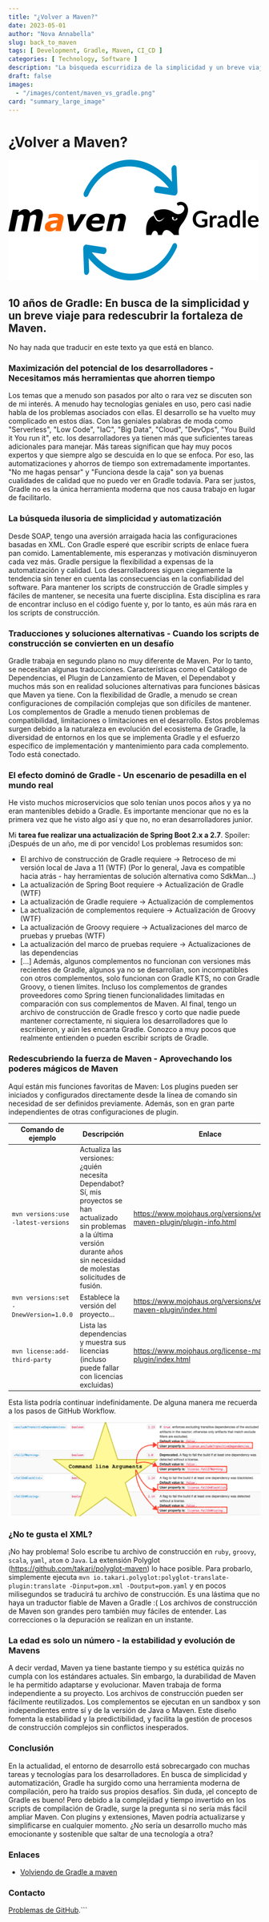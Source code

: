 ```yaml
---
title: "¿Volver a Maven?"
date: 2023-05-01
author: "Nova Annabella"
slug: back_to_maven
tags: [ Development, Gradle, Maven, CI_CD ]
categories: [ Technology, Software ]
description: "La búsqueda escurridiza de la simplicidad y un breve viaje para redescubrir el poder de Maven."
draft: false
images:
  - "/images/content/maven_vs_gradle.png"
card: "summary_large_image"
---
```



# ¿Volver a Maven?

[![maven_vs_gradle](/images/content/maven_vs_gradle.png)](https://phauer.com/2018/moving-back-from-gradle-to-maven/)

## 10 años de Gradle: En busca de la simplicidad y un breve viaje para redescubrir la fortaleza de Maven.

No hay nada que traducir en este texto ya que está en blanco.

### Maximización del potencial de los desarrolladores - Necesitamos más herramientas que ahorren tiempo

Los temas que a menudo son pasados por alto o rara vez se discuten son de mi interés. A menudo hay tecnologías geniales
en uso, pero casi nadie habla de los problemas asociados con ellas. El desarrollo se ha vuelto muy complicado en estos
días. Con las geniales palabras de moda como "Serverless", "Low Code", "IaC", "Big Data", "Cloud", "DevOps", "You Build
it You run it", etc. los desarrolladores ya tienen más que suficientes tareas adicionales para manejar. Más tareas
significan que hay muy pocos expertos y que siempre algo se descuida en lo que se enfoca. Por eso, las automatizaciones
y ahorros de tiempo son extremadamente importantes. "No me hagas pensar" y "Funciona desde la caja" son ya buenas
cualidades de calidad que no puedo ver en Gradle todavía. Para ser justos, Gradle no es la única herramienta moderna que
nos causa trabajo en lugar de facilitarlo.

### La búsqueda ilusoria de simplicidad y automatización

Desde SOAP, tengo una aversión arraigada hacia las configuraciones basadas en XML. Con Gradle esperé que escribir
scripts de enlace fuera pan comido. Lamentablemente, mis esperanzas y motivación disminuyeron cada vez más. Gradle
persigue la flexibilidad a expensas de la automatización y calidad. Los desarrolladores siguen ciegamente la tendencia
sin tener en cuenta las consecuencias en la confiabilidad del software. Para mantener los scripts de construcción de
Gradle simples y fáciles de mantener, se necesita una fuerte disciplina. Esta disciplina es rara de encontrar incluso en
el código fuente y, por lo tanto, es aún más rara en los scripts de construcción.

### Traducciones y soluciones alternativas - Cuando los scripts de construcción se convierten en un desafío

Gradle trabaja en segundo plano no muy diferente de Maven. Por lo tanto, se necesitan algunas traducciones.
Características como el Catálogo de Dependencias, el Plugin de Lanzamiento de Maven, el Dependabot y muchos más son en
realidad soluciones alternativas para funciones básicas que Maven ya tiene. Con la flexibilidad de Gradle, a menudo se
crean configuraciones de compilación complejas que son difíciles de mantener. Los complementos de Gradle a menudo tienen
problemas de compatibilidad, limitaciones o limitaciones en el desarrollo. Estos problemas surgen debido a la naturaleza
en evolución del ecosistema de Gradle, la diversidad de entornos en los que se implementa Gradle y el esfuerzo
específico de implementación y mantenimiento para cada complemento. Todo está conectado.

### El efecto dominó de Gradle - Un escenario de pesadilla en el mundo real

He visto muchos microservicios que solo tenían unos pocos años y ya no eran mantenibles debido a Gradle. Es importante mencionar que no es la primera vez que he visto algo así y que no, no eran desarrolladores junior.

Mi **tarea fue realizar una actualización de Spring Boot 2.x a 2.7**. Spoiler: ¡Después de un año, me di por vencido! Los problemas resumidos son:

* El archivo de construcción de Gradle requiere -> Retroceso de mi versión local de Java a 11 (WTF) (Por lo general, Java es compatible hacia atrás - hay herramientas de solución alternativa como SdkMan...)
* La actualización de Spring Boot requiere -> Actualización de Gradle (WTF)
* La actualización de Gradle requiere -> Actualización de complementos
* La actualización de complementos requiere -> Actualización de Groovy (WTF)
* La actualización de Groovy requiere -> Actualizaciones del marco de pruebas y pruebas (WTF)
* La actualización del marco de pruebas requiere -> Actualizaciones de las dependencias
* \[...]
Además, algunos complementos no funcionan con versiones más recientes de Gradle, algunos ya no se desarrollan, son incompatibles con otros complementos, solo funcionan con Gradle KTS, no con Gradle Groovy, o tienen límites. Incluso los complementos de grandes proveedores como Spring tienen funcionalidades limitadas en comparación con sus complementos de Maven. Al final, tengo un archivo de construcción de Gradle fresco y corto que nadie puede mantener correctamente, ni siquiera los desarrolladores que lo escribieron, y aún les encanta Gradle. Conozco a muy pocos que realmente entienden o pueden escribir scripts de Gradle.

### Redescubriendo la fuerza de Maven - Aprovechando los poderes mágicos de Maven

Aquí están mis funciones favoritas de Maven: Los plugins pueden ser iniciados y configurados directamente desde la línea de comando sin necesidad de ser definidos previamente. Además, son en gran parte independientes de otras configuraciones de plugin.

| Comando de ejemplo                     | Descripción                                                                                                                                                          | Enlace                                                                   | 
|----------------------------------------|----------------------------------------------------------------------------------------------------------------------------------------------------------------------|--------------------------------------------------------------------------|
| `mvn versions:use -latest-versions`    | Actualiza las versiones: ¿quién necesita Dependabot? Sí, mis proyectos se han actualizado sin problemas a la última versión durante años sin necesidad de molestas solicitudes de fusión. | https://www.mojohaus.org/versions/versions-maven-plugin/plugin-info.html |
| `mvn versions:set -DnewVersion=1.0.0`  | Establece la versión del proyecto...                                                                                                                                  | https://www.mojohaus.org/versions/versions-maven-plugin/index.html       |
| `mvn license:add-third-party`          | Lista las dependencias y muestra sus licencias (incluso puede fallar con licencias excluidas)                                                                         | https://www.mojohaus.org/license-maven-plugin/index.html                 | 

Esta lista podría continuar indefinidamente. De alguna manera me recuerda a los pasos de GitHub Workflow.

![maven_plugin_command_line_args](/images/content/maven_plugin_command_line_args.png)

### ¿No te gusta el XML?

¡No hay problema! Solo escribe tu archivo de construcción en `ruby`, `groovy`, `scala`, `yaml`, `atom` o `Java`. La extensión Polyglot (https://github.com/takari/polyglot-maven) lo hace posible. Para probarlo, simplemente ejecuta `mvn io.takari.polyglot:polyglot-translate-plugin:translate -Dinput=pom.xml -Doutput=pom.yaml` y en pocos milisegundos se traducirá tu archivo de construcción. Es una lástima que no haya un traductor fiable de Maven a Gradle :( Los archivos de construcción de Maven son grandes pero también muy fáciles de entender. Las correcciones o la depuración se realizan en un instante.

### La edad es solo un número - la estabilidad y evolución de Mavens

A decir verdad, Maven ya tiene bastante tiempo y su estética quizás no cumpla con los estándares actuales. Sin embargo,
la durabilidad de Maven le ha permitido adaptarse y evolucionar. Maven trabaja de forma independiente a su proyecto. Los
archivos de construcción pueden ser fácilmente reutilizados. Los complementos se ejecutan en un sandbox y son
independientes entre sí y de la versión de Java o Maven. Este diseño fomenta la estabilidad y la predictibilidad, y
facilita la gestión de procesos de construcción complejos sin conflictos inesperados.

### Conclusión

En la actualidad, el entorno de desarrollo está sobrecargado con muchas tareas y tecnologías para los desarrolladores.
En busca de simplicidad y automatización, Gradle ha surgido como una herramienta moderna de compilación, pero ha traído
sus propios desafíos. Sin duda, ¡el concepto de Gradle es bueno! Pero debido a la complejidad y tiempo invertido en los
scripts de compilación de Gradle, surge la pregunta si no sería más fácil ampliar Maven. Con plugins y extensiones,
Maven podría actualizarse y simplificarse en cualquier momento. ¿No sería un desarrollo mucho más emocionante y
sostenible que saltar de una tecnología a otra?

### Enlaces

* [Volviendo de Gradle a maven](https://phauer.com/2018/moving-back-from-gradle-to-maven/)

### Contacto

[Problemas de GitHub](https://github.com/NovaAnnabella/the_unspoken/issues/new/choose).```
